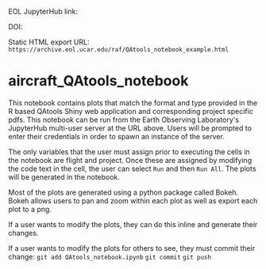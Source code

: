 EOL JupyterHub link:

DOI: 

Static HTML export URL:
`https://archive.eol.ucar.edu/raf/QAtools_notebook_example.html`

# aircraft_QAtools_notebook

This notebook contains plots that match the format and type provided in the R based QAtools Shiny web application and corresponding project specific pdfs. This notebook can be run from the Earth Observing Laboratory's JupyterHub multi-user server at the URL above. Users will be prompted to enter their credentials in order to spawn an instance of the server. 

The only variables that the user must assign prior to executing the cells in the notebook are flight and project. Once these are assigned by modifying the code text in the cell, the user can select `Run` and then `Run All`. The plots will be generated in the notebook. 

Most of the plots are generated using a python package called Bokeh. Bokeh allows users to pan and zoom within each plot as well as export each plot to a png. 

If a user wants to modify the plots, they can do this inline and generate their changes. 

If a user wants to modify the plots for others to see, they must commit their change:
`git add QAtools_notebook.ipynb`
`git commit`
`git push`
